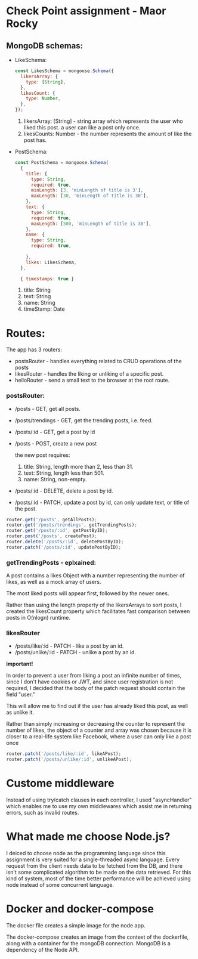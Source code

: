 # Check Point assignment - Maor Rocky

## MongoDB schemas:

- LikeSchema:

    ```jsx
    const LikesSchema = mongoose.Schema({
      likersArray: {
        type: [String],
      },
      likesCount: {
        type: Number,
      },
    });
    ```

    1. likersArray: [String] - string array which represents the user who liked this post.
    a user can like a post only once.
    2. likesCounts: Number - the number represents the amount of like the post has.

- PostSchema:

    ```jsx
    const PostSchema = mongoose.Schema(
      {
        title: {
          type: String,
          required: true,
          minLength: [3, 'minLength of title is 3'],
          maxLength: [30, 'minLength of title is 30'],
        },
        text: {
          type: String,
          required: true,
          maxLength: [500, 'minLength of title is 30'],
        },
        name: {
          type: String,
          required: true,
          
        },
        likes: LikesSchema,
      },

      { timestamps: true }

    ```

    1. title: String
    2. text: String
    3. name: String
    4. timeStamp: Date

# Routes:

The app has 3 routers:

- postsRouter - handles everything related to CRUD operations of the posts
- likesRouter - handles the liking or unliking of a specific post.
- helloRouter - send a small text to the browser at the root route.

### postsRouter:

- /posts - GET, get all posts.
- /posts/trendings - GET, get the trending posts, i.e. feed.
- /posts/:id - GET, get a post by id
- /posts - POST, create a new post

    the new post requires:

    1. title: String, length more than 2, less than 31.
    2. text: String, length less than 501.
    3. name: String, non-empty.
- /posts/:id - DELETE, delete a post by id.
- /posts/:id - PATCH, update a post by id, can only update text, or title of the post.

```jsx
router.get('/posts', getAllPosts);
router.get('/posts/trendings', getTrendingPosts);
router.get('/posts/:id', getPostByID);
router.post('/posts', createPost);
router.delete('/posts/:id', deletePostByID);
router.patch('/posts/:id', updatePostByID);
```

### getTrendingPosts - eplxained:

A post contains a likes Object with a number representing the number of likes, as well as a mock array of users.

The most liked posts will appear first, followed by the newer ones.

Rather than using the length property of the likersArrays to sort posts, I created the likesCount property which facilitates fast comparison between posts in O(nlogn) runtime.

### likesRouter

- /posts/like/:id - PATCH - like a post by an id.
- /posts/unlike/:id - PATCH - unlike a post by an id.

**important!**

In order to prevent a user from liking a post an infinite number of times, since I don't have cookies or JWT, and since user registration is not required, I decided that the body of the patch request should contain the field "user."

This will allow me to find out if the user has already liked this post, as well as unlike it.

Rather than simply increasing or decreasing the counter to represent the number of likes, the object of a counter and array was chosen because it is closer to a real-life system like Facebook, where a user can only like a post once

```jsx
router.patch('/posts/like/:id', likeAPost);
router.patch('/posts/unlike/:id', unlikeAPost);
```

# Custome middleware

Instead of using try/catch clauses in each controller, I used "asyncHandler" which enables me to use my own middlewares which assist me in returning errors, such as invalid routes.

# What made me choose Node.js?

I deiced to choose node as the programming language since this assignment is very suited for a single-threaded async language.  Every request from the client needs data to be fetched from the DB, and there isn't some complicated algorithm to be made on the data retrieved. For this kind of system, most of the time better performance will be achieved using node instead of some concurrent language. 

# Docker and docker-compose

The docker file creates a simple image for the node app.

The docker-compose creates an image from the context of the dockerfile, along with a container for the mongoDB connection. MongoDB is a dependency of the Node API.
